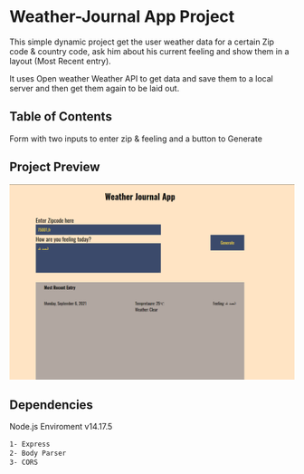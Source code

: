 # Weather-Journal App Project

This simple dynamic project get the user weather data for a certain Zip code & country code, ask him about his current feeling and show them in a layout (Most Recent entry).

It uses Open weather Weather API 
to get data and save them to a local server and then get them again to be laid out. 


## Table of Contents
Form with two inputs to enter zip & feeling
and a button to Generate

## Project Preview
![preview](Screenshot_1.png)


## Dependencies

Node.js Enviroment  v14.17.5

    1- Express 
    2- Body Parser 
    3- CORS